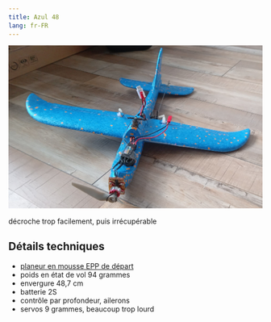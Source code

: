 ```yaml
---
title: Azul 48
lang: fr-FR
---
```


![](azul48.jpg)

décroche trop facilement, puis irrécupérable

## Détails techniques

- [planeur en mousse EPP de départ](https://www.aliexpress.com/item/1005003951478663.html)
- poids en état de vol 94 grammes
- envergure 48,7 cm
- batterie 2S
- contrôle par profondeur, ailerons
- servos 9 grammes, beaucoup trop lourd

